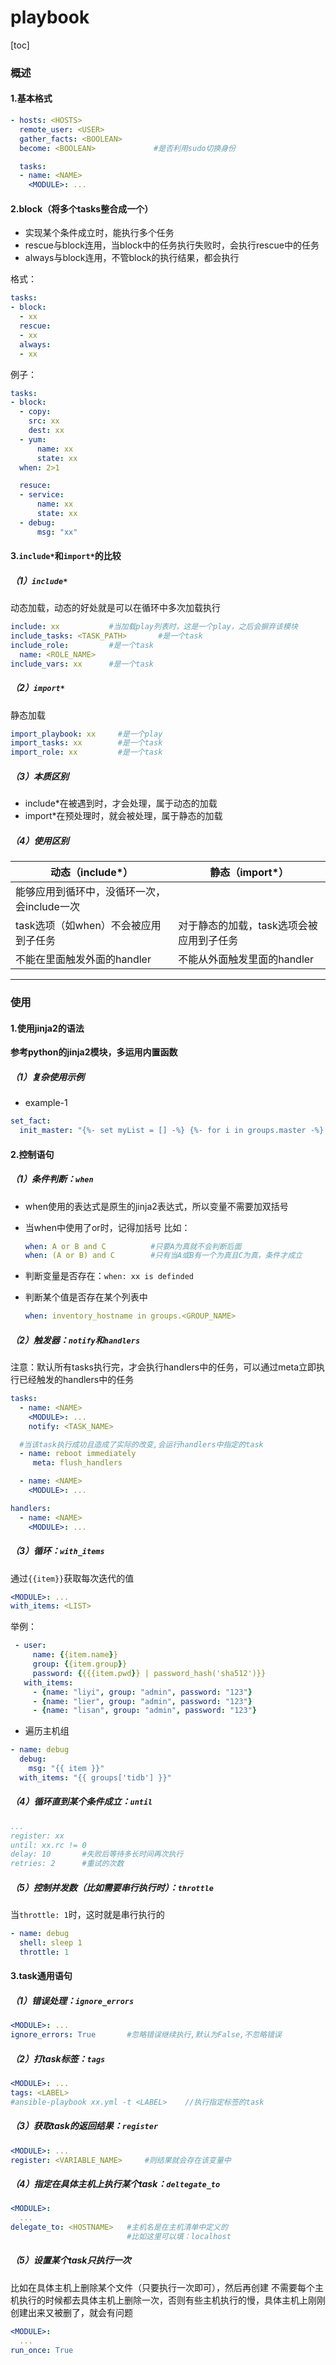 # playbook
[toc]
### 概述
#### 1.基本格式
```yaml
- hosts: <HOSTS>
  remote_user: <USER>
  gather_facts: <BOOLEAN>
  become: <BOOLEAN>             #是否利用sudo切换身份

  tasks:
  - name: <NAME>
    <MODULE>: ...
```

#### 2.block（将多个tasks整合成一个）
* 实现某个条件成立时，能执行多个任务
* rescue与block连用，当block中的任务执行失败时，会执行rescue中的任务
* always与block连用，不管block的执行结果，都会执行

格式：
```yaml
tasks:
- block:
  - xx
  rescue:
  - xx
  always:
  - xx
```
例子：
```yaml
tasks:
- block:
  - copy:
    src: xx
    dest: xx
  - yum:
      name: xx
      state: xx
  when: 2>1

  resuce:
  - service:
      name: xx
      state: xx
  - debug:
      msg: "xx"
```

#### 3.`include*`和`import*`的比较

##### （1）`include*`			
动态加载，动态的好处就是可以在循环中多次加载执行
```yaml
include: xx           #当加载play列表时，这是一个play，之后会摒弃该模块
include_tasks: <TASK_PATH>       #是一个task
include_role:         #是一个task
  name: <ROLE_NAME>      
include_vars: xx      #是一个task
```
##### （2）`import*	`		
静态加载
```yaml
import_playbook: xx     #是一个play
import_tasks: xx        #是一个task
import_role: xx         #是一个task
```

##### （3）本质区别
* include*在被遇到时，才会处理，属于动态的加载
* import*在预处理时，就会被处理，属于静态的加载

##### （4）使用区别
|动态（include*）|静态（import*）|
|-|-|
|能够应用到循环中，没循环一次，会include一次||
|task选项（如when）不会被应用到子任务|对于静态的加载，task选项会被应用到子任务|
|不能在里面触发外面的handler|不能从外面触发里面的handler|

***

### 使用

#### 1.使用jinja2的语法

**参考python的jinja2模块，多运用内置函数**

##### （1）复杂使用示例

* example-1

```yaml
set_fact:
  init_master: "{%- set myList = [] -%} {%- for i in groups.master -%} {{ myList.append({'name': i, 'priority': hostvars[i]['ansible_host'].split('.')[-1] | int}) }} {%- endfor -%} {{ (myList | sort(attribute='priority') | last)['name'].strip() }}"
```

#### 2.控制语句

##### （1）条件判断：`when`
* when使用的表达式是原生的jinja2表达式，所以变量不需要加双括号

* 当when中使用了or时，记得加括号
比如：
  ```yaml
  when: A or B and C          #只要A为真就不会判断后面
  when: (A or B) and C        #只有当A或B有一个为真且C为真，条件才成立
  ```

* 判断变量是否存在：`when: xx is definded`

* 判断某个值是否存在某个列表中
  ```yaml
  when: inventory_hostname in groups.<GROUP_NAME>
  ```

##### （2）触发器：`notify`和`handlers`
注意：默认所有tasks执行完，才会执行handlers中的任务，可以通过meta立即执行已经触发的handlers中的任务
```yaml
tasks:
  - name: <NAME>
    <MODULE>: ...
    notify: <TASK_NAME>

  #当该task执行成功且造成了实际的改变,会运行handlers中指定的task
  - name: reboot immediately
     meta: flush_handlers

  - name: <NAME>
    <MODULE>: ...

handlers:
  - name: <NAME>
    <MODULE>: ...
```

##### （3）循环：`with_items`
通过`{{item}}`获取每次迭代的值
```yaml
<MODULE>: ...
with_items: <LIST>
```
举例：
```yaml
 - user:
     name: {{item.name}}
     group: {{item.group}}
     password: {{{{item.pwd}} | password_hash('sha512')}}
   with_items:              
     - {name: "liyi", group: "admin", password: "123"}           
     - {name: "lier", group: "admin", password: "123"}
     - {name: "lisan", group: "admin", password: "123"}
```

* 遍历主机组
```yaml
- name: debug
  debug:
    msg: "{{ item }}"
  with_items: "{{ groups['tidb'] }}"
```

##### （4）循环直到某个条件成立：`until`
```yaml
...
register: xx
until: xx.rc != 0
delay: 10       #失败后等待多长时间再次执行
retries: 2      #重试的次数
```

##### （5）控制并发数（比如需要串行执行时）：`throttle`
当`throttle: 1`时，这时就是串行执行的
```yaml
- name: debug
  shell: sleep 1
  throttle: 1
```

#### 3.task通用语句

##### （1）错误处理：`ignore_errors`
```yaml
<MODULE>: ...
ignore_errors: True       #忽略错误继续执行,默认为False,不忽略错误
```

##### （2）打task标签：`tags`
```yaml
<MODULE>: ...
tags: <LABEL>
#ansible-playbook xx.yml -t <LABEL>    //执行指定标签的task
```

##### （3）获取task的返回结果：`register`
```yaml
<MODULE>: ...
register: <VARIABLE_NAME>     #则结果就会存在该变量中
```

##### （4）指定在具体主机上执行某个task：`deltegate_to`
```yaml
<MODULE>:
  ...
delegate_to: <HOSTNAME>   #主机名是在主机清单中定义的
                          #比如这里可以填：localhost
```

##### （5）设置某个task只执行一次
比如在具体主机上删除某个文件（只要执行一次即可），然后再创建
不需要每个主机执行的时候都去具体主机上删除一次，否则有些主机执行的慢，具体主机上刚刚创建出来又被删了，就会有问题
```yaml
<MODULE>:
  ...
run_once: True
```
